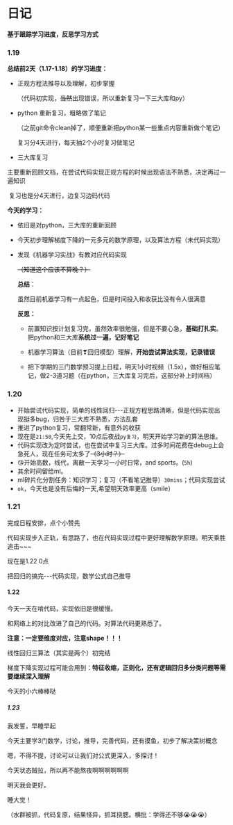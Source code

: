 # 日记

**基于跟踪学习进度，反思学习方式**

### 1.19

**总结前2天（1.17-1.18）的学习进度：**

- 正规方程法推导以及理解，初步掌握

  （代码初实现，~~当然~~出现错误，所以重新复习一下三大库和py）

- python 重新复习，粗略做了笔记

  （之前git命令clean掉了，顺便重新把python某一些重点内容重新做个笔记）

  复习分4天进行，每天抽2个小时复习做笔记

- 三大库复习

​      主要重新回顾文档，在尝试代码实现正规方程的时候出现语法不熟悉，决定再过一遍知识

​      复习也是分4天进行，边复习边码代码

**今天的学习：**

- 依旧是对python，三大库的重新回顾

- 今天初步理解梯度下降的一元多元的数学原理，以及算法方程（未代码实现）

- 发现《机器学习实战》有教对应代码实现

  ~~（知道这个应该不算晚？）~~

  

  **总结**：

  虽然目前机器学习有一点起色，但是时间投入和收获比没有令人很满意

  

  **反思：**

  - 前置知识按计划复习完，虽然效率很勉强，但是不要心急，**基础打扎实**。把python和三大库**系统过一遍，记好笔记**

  - 机器学习算法（目前❣回归模型）理解，**开始尝试算法实现，记录错误**
  - 把下学期的三门数学预习提上日程，明天1小时视频（1.5x），做好相应笔记，做2-3道习题（在python，三大库复习完后，这部分补上时间档）

  

### 1.20

- 开始尝试代码实现，简单的线性回归---正规方程思路清晰，但是代码实现出现挺多bug，归咎于三大库不熟悉，方法乱套
- 推进了python复习，常翻常新，有意外的收获
- 现在是`21:50`,今天先上交，10点后夜战`py复习`，明天开始学习新的算法思维。
- 代码实现改为定时尝试，也在尝试中复习三大库。过多时间花费在debug上会急死人，现在任务可太多了~~（3小时？）~~
- 😘开始高数，线代，离散一天学习一小时日常，and sports。(`5h`)
- 其余时间留给ml。
- ml碎片化分割任务：知识学习；复习（不看笔记推导）`30mins`；代码实现尝试
- `ok`，今天也是没有后悔的一天,希望明天效率更高（smile）



### 1.21

完成日程安排，点个小赞先

代码实现步入正轨，有思路了，也在代码实现过程中更好理解数学原理。明天乘胜追击~~~

现在是1.22 0点

把回归的搞完---代码实现，数学公式自己推导



#### 1.22

今天一天在啃代码，实现依旧是很缓慢。

和网络上的对比改进了自己的代码。对算法代码更熟悉了。

**注意：一定要维度对应，注意shape！！！**

线性回归三算法（其实是两个）初完结

梯度下降实现过程可能会用到：**特征收缩，正则化，还有逻辑回归多分类问题等需要继续深入理解**

今天的小六棒棒哒



##### 1.23

我发誓，早睡早起

今天主要学3门数学，讨论，推导，完善代码，还有摸鱼，初步了解决策树概念

嗯，不得不提，讨论可以让我们对公式更深入，多探讨！

今天状态贼拉，所以再不能熬夜啊啊啊啊啊啊

明天我会更好。

睡大觉！

（水群被抓，代码复原，结果怪异，抓耳挠腮。横批：学得还不够😭😭😭）

